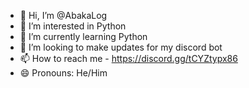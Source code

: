 - 👋 Hi, I’m @AbakaLog
- 👀 I’m interested in Python
- 🌱 I’m currently learning Python
- 💞️ I’m looking to make updates for my discord bot
- 📫 How to reach me - https://discord.gg/tCYZtypx86
- 😄 Pronouns: He/Him

<!---
AbakaLog/AbakaLog is a ✨ special ✨ repository because its `README.md` (this file) appears on your GitHub profile.
You can click the Preview link to take a look at your changes.
--->
